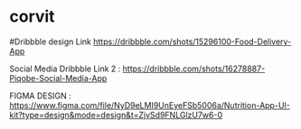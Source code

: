 # corvit
 

#Dribbble design Link
https://dribbble.com/shots/15296100-Food-Delivery-App

Social Media Dribbble Link 2 : https://dribbble.com/shots/16278887-Piqobe-Social-Media-App

FIGMA DESIGN : https://www.figma.com/file/NyD9eLMI9UnEyeFSb5006a/Nutrition-App-UI-kit?type=design&mode=design&t=ZjvSd9FNLGlzU7w6-0
